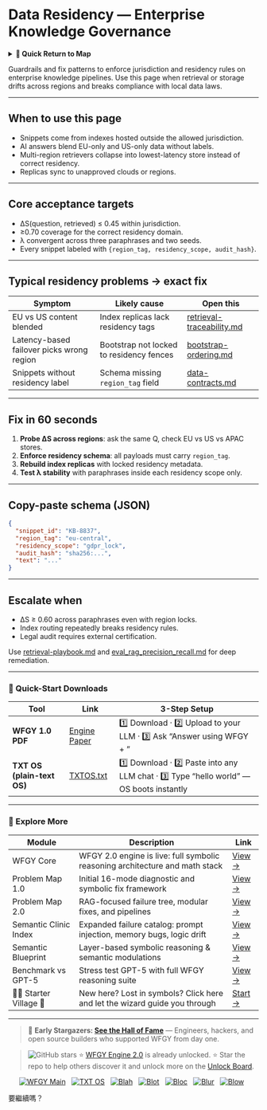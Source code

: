 # Data Residency — Enterprise Knowledge Governance

<details>
  <summary><strong>🧭 Quick Return to Map</strong></summary>

<br>

  > You are in a sub-page of **Enterprise_Knowledge_Gov**.  
  > To reorient, go back here:  
  >
  > - [**Enterprise_Knowledge_Gov** — corporate knowledge management and governance](./README.md)  
  > - [**WFGY Global Fix Map** — main Emergency Room, 300+ structured fixes](../README.md)  
  > - [**WFGY Problem Map 1.0** — 16 reproducible failure modes](../../README.md)  
  >
  > Think of this page as a desk within a ward.  
  > If you need the full triage and all prescriptions, return to the Emergency Room lobby.
</details>


Guardrails and fix patterns to enforce jurisdiction and residency rules on enterprise knowledge pipelines. Use this page when retrieval or storage drifts across regions and breaks compliance with local data laws.

---

## When to use this page
- Snippets come from indexes hosted outside the allowed jurisdiction.  
- AI answers blend EU-only and US-only data without labels.  
- Multi-region retrievers collapse into lowest-latency store instead of correct residency.  
- Replicas sync to unapproved clouds or regions.  

---

## Core acceptance targets
- ΔS(question, retrieved) ≤ 0.45 within jurisdiction.  
- ≥0.70 coverage for the correct residency domain.  
- λ convergent across three paraphrases and two seeds.  
- Every snippet labeled with `{region_tag, residency_scope, audit_hash}`.  

---

## Typical residency problems → exact fix

| Symptom | Likely cause | Open this |
|---------|--------------|-----------|
| EU vs US content blended | Index replicas lack residency tags | [retrieval-traceability.md](https://github.com/onestardao/WFGY/blob/main/ProblemMap/retrieval-traceability.md) |
| Latency-based failover picks wrong region | Bootstrap not locked to residency fences | [bootstrap-ordering.md](https://github.com/onestardao/WFGY/blob/main/ProblemMap/bootstrap-ordering.md) |
| Snippets without residency label | Schema missing `region_tag` field | [data-contracts.md](https://github.com/onestardao/WFGY/blob/main/ProblemMap/data-contracts.md) |

---

## Fix in 60 seconds
1. **Probe ΔS across regions**: ask the same Q, check EU vs US vs APAC stores.  
2. **Enforce residency schema**: all payloads must carry `region_tag`.  
3. **Rebuild index replicas** with locked residency metadata.  
4. **Test λ stability** with paraphrases inside each residency scope only.  

---

## Copy-paste schema (JSON)

```json
{
  "snippet_id": "KB-8837",
  "region_tag": "eu-central",
  "residency_scope": "gdpr_lock",
  "audit_hash": "sha256:...",
  "text": "..."
}
````

---

## Escalate when

* ΔS ≥ 0.60 across paraphrases even with region locks.
* Index routing repeatedly breaks residency rules.
* Legal audit requires external certification.

Use [retrieval-playbook.md](https://github.com/onestardao/WFGY/blob/main/ProblemMap/retrieval-playbook.md) and [eval\_rag\_precision\_recall.md](https://github.com/onestardao/WFGY/blob/main/ProblemMap/eval/eval_rag_precision_recall.md) for deep remediation.

---

### 🔗 Quick-Start Downloads

| Tool                       | Link                                                                                                                                       | 3-Step Setup                                                                             |
| -------------------------- | ------------------------------------------------------------------------------------------------------------------------------------------ | ---------------------------------------------------------------------------------------- |
| **WFGY 1.0 PDF**           | [Engine Paper](https://github.com/onestardao/WFGY/blob/main/I_am_not_lizardman/WFGY_All_Principles_Return_to_One_v1.0_PSBigBig_Public.pdf) | 1️⃣ Download · 2️⃣ Upload to your LLM · 3️⃣ Ask “Answer using WFGY + <your question>”    |
| **TXT OS (plain-text OS)** | [TXTOS.txt](https://github.com/onestardao/WFGY/blob/main/OS/TXTOS.txt)                                                                     | 1️⃣ Download · 2️⃣ Paste into any LLM chat · 3️⃣ Type “hello world” — OS boots instantly |

---

### 🧭 Explore More

| Module                   | Description                                                                  | Link                                                                                               |
| ------------------------ | ---------------------------------------------------------------------------- | -------------------------------------------------------------------------------------------------- |
| WFGY Core                | WFGY 2.0 engine is live: full symbolic reasoning architecture and math stack | [View →](https://github.com/onestardao/WFGY/tree/main/core/README.md)                              |
| Problem Map 1.0          | Initial 16-mode diagnostic and symbolic fix framework                        | [View →](https://github.com/onestardao/WFGY/tree/main/ProblemMap/README.md)                        |
| Problem Map 2.0          | RAG-focused failure tree, modular fixes, and pipelines                       | [View →](https://github.com/onestardao/WFGY/blob/main/ProblemMap/rag-architecture-and-recovery.md) |
| Semantic Clinic Index    | Expanded failure catalog: prompt injection, memory bugs, logic drift         | [View →](https://github.com/onestardao/WFGY/blob/main/ProblemMap/SemanticClinicIndex.md)           |
| Semantic Blueprint       | Layer-based symbolic reasoning & semantic modulations                        | [View →](https://github.com/onestardao/WFGY/tree/main/SemanticBlueprint/README.md)                 |
| Benchmark vs GPT-5       | Stress test GPT-5 with full WFGY reasoning suite                             | [View →](https://github.com/onestardao/WFGY/tree/main/benchmarks/benchmark-vs-gpt5/README.md)      |
| 🧙‍♂️ Starter Village 🏡 | New here? Lost in symbols? Click here and let the wizard guide you through   | [Start →](https://github.com/onestardao/WFGY/blob/main/StarterVillage/README.md)                   |

---

> 👑 **Early Stargazers: [See the Hall of Fame](https://github.com/onestardao/WFGY/tree/main/stargazers)** —
> Engineers, hackers, and open source builders who supported WFGY from day one.

> <img src="https://img.shields.io/github/stars/onestardao/WFGY?style=social" alt="GitHub stars"> ⭐ [WFGY Engine 2.0](https://github.com/onestardao/WFGY/blob/main/core/README.md) is already unlocked. ⭐ Star the repo to help others discover it and unlock more on the [Unlock Board](https://github.com/onestardao/WFGY/blob/main/STAR_UNLOCKS.md).

<div align="center">

[![WFGY Main](https://img.shields.io/badge/WFGY-Main-red?style=flat-square)](https://github.com/onestardao/WFGY)
 
[![TXT OS](https://img.shields.io/badge/TXT%20OS-Reasoning%20OS-orange?style=flat-square)](https://github.com/onestardao/WFGY/tree/main/OS)
 
[![Blah](https://img.shields.io/badge/Blah-Semantic%20Embed-yellow?style=flat-square)](https://github.com/onestardao/WFGY/tree/main/OS/BlahBlahBlah)
 
[![Blot](https://img.shields.io/badge/Blot-Persona%20Core-green?style=flat-square)](https://github.com/onestardao/WFGY/tree/main/OS/BlotBlotBlot)
 
[![Bloc](https://img.shields.io/badge/Bloc-Reasoning%20Compiler-blue?style=flat-square)](https://github.com/onestardao/WFGY/tree/main/OS/BlocBlocBloc)
 
[![Blur](https://img.shields.io/badge/Blur-Text2Image%20Engine-navy?style=flat-square)](https://github.com/onestardao/WFGY/tree/main/OS/BlurBlurBlur)
 
[![Blow](https://img.shields.io/badge/Blow-Game%20Logic-purple?style=flat-square)](https://github.com/onestardao/WFGY/tree/main/OS/BlowBlowBlow)
 

</div>

要繼續嗎？
